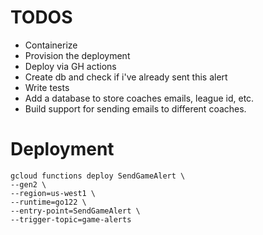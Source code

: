 # TODOS

- Containerize
- Provision the deployment
- Deploy via GH actions
- Create db and check if i've already sent this alert
- Write tests
- Add a database to store coaches emails, league id, etc. 
- Build support for sending emails to different coaches. 

# Deployment

```
gcloud functions deploy SendGameAlert \
--gen2 \
--region=us-west1 \
--runtime=go122 \
--entry-point=SendGameAlert \
--trigger-topic=game-alerts
```
